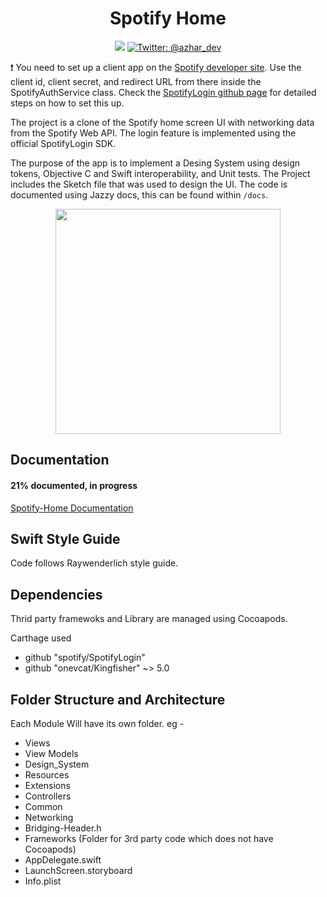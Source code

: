 <p align="center">
  <h1 align = "center">Spotify Home</h1>
</p>

<p align="center">
    <img src="https://img.shields.io/badge/Swift-5.1-brightgreen.svg" />
    <a href="https://twitter.com/azhar_dev">
        <img src="https://img.shields.io/badge/Contact-%40azhar__dev-blue" alt="Twitter: @azhar_dev" />
    </a>
</p>

:exclamation: You need to set up a client app on the [Spotify developer site](https://developer.spotify.com/dashboard/). Use the client id, client secret, and redirect URL from there inside the SpotifyAuthService class. Check the [SpotifyLogin github page](https://github.com/spotify/SpotifyLogin) for detailed steps on how to set this up.

The project is a clone of the Spotify home screen UI with networking data from the Spotify Web API. The login feature is implemented using the official SpotifyLogin SDK. 

The purpose of the app is to implement a Desing System using design tokens, Objective C and Swift interoperability, and Unit tests. The Project includes the Sketch file that was used to design the UI. The code is documented using Jazzy docs, this can be found within `/docs`. 

<p align="center">
  <img width="360" src="spt-clone-preview.gif">
</p>


## Documentation
#### 21% documented, in progress
[Spotify-Home Documentation](https://iamazhar.github.io/Spotify-Home/)

## Swift Style Guide

Code follows Raywenderlich style guide.

## Dependencies

Thrid party framewoks and Library are managed using Cocoapods.

Carthage used
- github "spotify/SpotifyLogin"
- github "onevcat/Kingfisher" ~> 5.0

## Folder Structure and Architecture

Each Module Will have its own folder. eg -
- Views
- View Models
- Design_System
- Resources
- Extensions
- Controllers
- Common
- Networking
- Bridging-Header.h
- Frameworks (Folder for 3rd party code which does not have Cocoapods)
- AppDelegate.swift
- LaunchScreen.storyboard
- Info.plist
